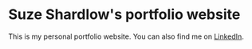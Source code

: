 # Suze Shardlow's portfolio website

This is my personal portfolio website.  You can also find me on [LinkedIn](http://www.linkedin.com/in/SuzeShardlow).

